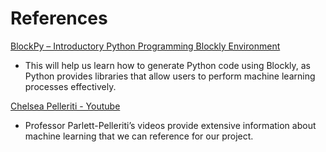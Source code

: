 # References

[BlockPy – Introductory Python Programming Blockly Environment](https://blog.ouseful.info/2016/02/18/blockpy-python-blockly-environment/)
- This will help us learn how to generate Python code using Blockly, as Python provides libraries that allow users to perform machine learning processes effectively.
  
[Chelsea Pelleriti - Youtube](https://www.youtube.com/@ChelseaPelleriti/featured)
- Professor Parlett-Pelleriti’s videos provide extensive information about machine learning that we can reference for our project. 
